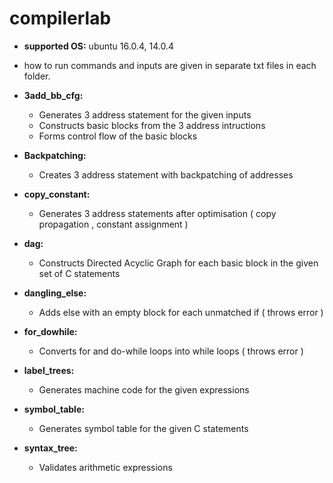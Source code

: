 # compilerlab

* **supported OS:** ubuntu 16.0.4, 14.0.4

* how to run commands and inputs are given in separate txt files in each folder.

* **3add_bb_cfg:** 
  * Generates 3 address statement for the given inputs 
  * Constructs basic blocks from the 3 address intructions
  * Forms control flow of the basic blocks 

* **Backpatching:**
  * Creates 3 address statement with backpatching of addresses 
  
* **copy_constant:** 
  * Generates 3 address statements after optimisation ( copy propagation , constant assignment )

* **dag:**
  * Constructs Directed Acyclic Graph for each basic block in the given set of C statements 
  
* **dangling_else:** 
  * Adds else with an empty block for each unmatched if ( throws error )

* **for_dowhile:**
  * Converts for and do-while loops into while loops ( throws error )
  
* **label_trees:** 
  * Generates machine code for the given expressions 

* **symbol_table:**
  * Generates symbol table for the given C statements
  
* **syntax_tree:**
  * Validates arithmetic expressions  

